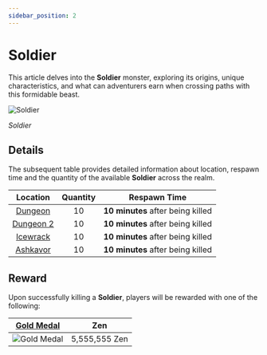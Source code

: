 ```yaml
---
sidebar_position: 2
---
```


# Soldier

This article delves into the **Soldier** monster, exploring its origins, unique characteristics, and what can adventurers earn when crossing paths with this formidable beast.

![Soldier](/img/monsters/special/others/soldier.jpg)

_Soldier_

## Details

The subsequent table provides detailed information about location, respawn time and the quantity of the available **Soldier** across the realm.

|           Location           | Quantity |           Respawn Time            |
| :--------------------------: | :------: | :-------------------------------: |
|   [Dungeon](/maps/dungeon)   |    10    | **10 minutes** after being killed |
| [Dungeon 2](/maps/dungeon-2) |    10    | **10 minutes** after being killed |
|  [Icewrack](/maps/icewrack)  |    10    | **10 minutes** after being killed |
|  [Ashkavor](/maps/ashkavor)  |    10    | **10 minutes** after being killed |

## Reward

Upon successfully killing a **Soldier**, players will be rewarded with one of the following:

| [Gold Medal](/items/item-bags/non-exc/gold-medal)  |      Zen      |
| :------------------------------------------------: | :-----------: |
| ![Gold Medal](/img/items/item-bags/gold-medal.png) | 5,555,555 Zen |
